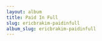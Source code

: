 ```yaml
---
layout: album
title: Paid In Full
slug: ericbrakim-paidinfull
album_slug: ericbrakim-paidinfull
---
```

